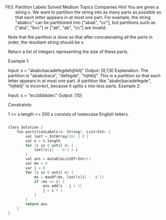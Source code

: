 763. Partition Labels
Solved
Medium
Topics
Companies
Hint
You are given a string s. We want to partition the string into as many parts as possible so that each letter appears in at most one part. For example, the string "ababcc" can be partitioned into ["abab", "cc"], but partitions such as ["aba", "bcc"] or ["ab", "ab", "cc"] are invalid.

Note that the partition is done so that after concatenating all the parts in order, the resultant string should be s.

Return a list of integers representing the size of these parts.

 

Example 1:

Input: s = "ababcbacadefegdehijhklij"
Output: [9,7,8]
Explanation:
The partition is "ababcbaca", "defegde", "hijhklij".
This is a partition so that each letter appears in at most one part.
A partition like "ababcbacadefegde", "hijhklij" is incorrect, because it splits s into less parts.
Example 2:

Input: s = "eccbbbbdec"
Output: [10]
 

Constraints:

1 <= s.length <= 500
s consists of lowercase English letters.


```c

class Solution {
    fun partitionLabels(s: String): List<Int> {
        val last = IntArray(26) { 0 }
        val n = s.length
        for (i in 0 until n) {
            last[s[i] - 'a'] = i
        }
        val ans = mutableListOf<Int>()
        var mx = 0
        var j = 0
        for (i in 0 until n) {
            mx = maxOf(mx, last[s[i] - 'a'])
            if (mx == i) {
                ans.add(i - j + 1)
                j = i + 1
            }
        }
        return ans
    }
}
```
